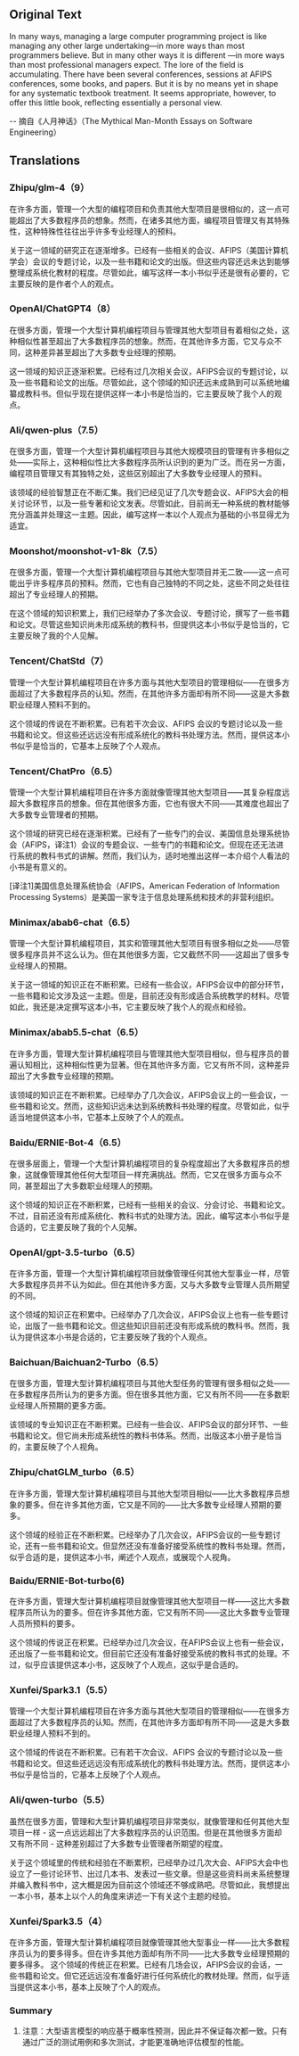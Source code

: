## Original Text

In many ways, managing a large computer programming project is like managing any other large undertaking—in more ways than most programmers believe. But in many other ways it is different —in more ways than most professional managers expect.
The lore of the field is accumulating. There have been several conferences, sessions at AFIPS conferences, some books, and papers. But it is by no means yet in shape for any systematic textbook treatment. It seems appropriate, however, to offer this little book, reflecting essentially a personal view.

-- 摘自《人月神话》（The Mythical Man-Month Essays on Software Engineering）


## Translations

### Zhipu/glm-4（9）
在许多方面，管理一个大型的编程项目和负责其他大型项目是很相似的，这一点可能超出了大多数程序员的想象。然而，在诸多其他方面，编程项目管理又有其特殊性，这种特殊性往往出乎许多专业经理人的预料。

关于这一领域的研究正在逐渐增多。已经有一些相关的会议、AFIPS（美国计算机学会）会议的专题讨论，以及一些书籍和论文的出版。但这些内容还远未达到能够整理成系统化教材的程度。尽管如此，编写这样一本小书似乎还是很有必要的，它主要反映的是作者个人的观点。

### OpenAI/ChatGPT4（8）
在很多方面，管理一个大型计算机编程项目与管理其他大型项目有着相似之处，这种相似性甚至超出了大多数程序员的想象。然而，在其他许多方面，它又与众不同，这种差异甚至超出了大多数专业经理的预期。

这一领域的知识正逐渐积累。已经有过几次相关会议，AFIPS会议的专题讨论，以及一些书籍和论文的出版。尽管如此，这个领域的知识还远未成熟到可以系统地编纂成教科书。但似乎现在提供这样一本小书是恰当的，它主要反映了我个人的观点。

### Ali/qwen-plus（7.5）
在很多方面，管理一个大型计算机编程项目与其他大规模项目的管理有许多相似之处——实际上，这种相似性比大多数程序员所认识到的更为广泛。而在另一方面，编程项目管理又有其独特之处，这些区别超出了大多数专业经理人的预料。

该领域的经验智慧正在不断汇集。我们已经见证了几次专题会议、AFIPS大会的相关讨论环节，以及一些专著和论文发表。尽管如此，目前尚无一种系统的教材能够充分涵盖并处理这一主题。因此，编写这样一本以个人观点为基础的小书显得尤为适宜。

### Moonshot/moonshot-v1-8k（7.5）
在很多方面，管理一个大型计算机编程项目与其他大型项目并无二致——这一点可能出乎许多程序员的预料。然而，它也有自己独特的不同之处，这些不同之处往往超出了专业经理人的预期。

在这个领域的知识积累上，我们已经举办了多次会议、专题讨论，撰写了一些书籍和论文。尽管这些知识尚未形成系统的教科书，但提供这本小书似乎是恰当的，它主要反映了我的个人见解。

### Tencent/ChatStd（7）
管理一个大型计算机编程项目在许多方面与其他大型项目的管理相似——在很多方面超过了大多数程序员的认知。然而，在其他许多方面却有所不同——这是大多数职业经理人预料不到的。

这个领域的传说在不断积累。已有若干次会议、AFIPS 会议的专题讨论以及一些书籍和论文。但这些还远远没有形成系统化的教科书处理方法。然而，提供这本小书似乎是恰当的，它基本上反映了个人观点。

### Tencent/ChatPro（6.5）
管理一个大型计算机编程项目在许多方面就像管理其他大型项目——其复杂程度远超大多数程序员的想象。但在其他很多方面，它也有很大不同——其难度也超出了大多数专业管理者的预期。 

这个领域的研究已经在逐渐积累。已经有了一些专门的会议、美国信息处理系统协会（AFIPS，译注1）会议的专题会议、一些专门的书籍和论文。但现在还无法进行系统的教科书式的讲解。然而，我们认为，适时地推出这样一本介绍个人看法的小书是有意义的。

[译注1]美国信息处理系统协会（AFIPS，American Federation of Information Processing Systems）是美国一家专注于信息处理系统和技术的非营利组织。

### Minimax/abab6-chat（6.5）
管理一个大型计算机编程项目，其实和管理其他大型项目有很多相似之处——尽管很多程序员并不这么认为。但在其他很多方面，它又截然不同——这超出了很多专业经理人的预期。

关于这一领域的知识正在不断积累。已经有一些会议，AFIPS会议中的部分环节，一些书籍和论文涉及这一主题。但是，目前还没有形成适合系统教学的材料。尽管如此，我还是决定撰写这本小书，它主要反映了我个人的观点和经验。

### Minimax/abab5.5-chat（6.5）
在许多方面，管理大型计算机编程项目与管理其他大型项目相似，但与程序员的普遍认知相比，这种相似性更为显著。但在其他许多方面，它又有所不同，这种差异超出了大多数专业经理的预期。 

该领域的知识正在不断积累。已经举办了几次会议，AFIPS会议上的一些会议，一些书籍和论文。然而，这些知识远未达到系统教科书处理的程度。尽管如此，似乎适当地提供这本小书，它基本上反映了个人的观点。

### Baidu/ERNIE-Bot-4（6.5）
在很多层面上，管理一个大型计算机编程项目的复杂程度超出了大多数程序员的想象，这就像管理其他任何大型项目一样充满挑战。然而，它又在很多方面与众不同，甚至超出了大多数职业经理人的预期。

这个领域的知识正在不断积累，已经有一些相关的会议、分会讨论、书籍和论文。不过，目前还没有形成系统化、教科书式的处理方法。因此，编写这本小书似乎是合适的，它主要反映了我的个人见解。

### OpenAI/gpt-3.5-turbo（6.5）
在许多方面，管理一个大型计算机编程项目就像管理任何其他大型事业一样，尽管大多数程序员并不认为如此。但在其他许多方面，又与大多数专业管理人员所期望的不同。

这个领域的知识正在积累中。已经举办了几次会议，AFIPS会议上也有一些专题讨论，出版了一些书籍和论文。但这些知识目前还没有形成系统的教科书。然而，我认为提供这本小书是合适的，它主要反映了我的个人观点。

### Baichuan/Baichuan2-Turbo（6.5）
在很多方面，管理大型计算机编程项目与其他大型任务的管理有很多相似之处——在多数程序员所认为的更多方面。但在很多其他方面，它又有所不同——在多数职业经理人所预期的更多方面。

该领域的专业知识正在不断积累。已经有一些会议、AFIPS会议的部分环节、一些书籍和论文。但它尚未形成系统性的教科书体系。然而，出版这本小册子是恰当的，主要反映了个人视角。

### Zhipu/chatGLM_turbo（6.5）
在许多方面，管理大型计算机编程项目与其他大型项目相似——比大多数程序员想象的要多。但在许多其他方面，它又是不同的——比大多数专业经理人预期的要多。 

这个领域的经验正在不断积累。已经举办了几次会议，AFIPS会议的一些专题讨论，还有一些书籍和论文。但显然还没有准备好接受系统性的教科书处理。然而，似乎合适的是，提供这本小书，阐述个人观点，或展现个人视角。

### Baidu/ERNIE-Bot-turbo(6)
在许多方面，管理大型计算机编程项目就像管理其他大型项目一样——这比大多数程序员所认为的要多。但在许多其他方面，它又有所不同——这比大多数专业管理人员所预料的要多。

这个领域的传说正在积累。已经举办过几次会议，在AFIPS会议上也有一些会议，还出版了一些书籍和论文。但目前它还没有准备好接受系统的教科书式的处理。不过，似乎应该提供这本小书，这反映了个人观点，这似乎是合适的。

### Xunfei/Spark3.1（5.5）
管理一个大型计算机编程项目在许多方面与其他大型项目的管理相似——在很多方面超过了大多数程序员的认知。然而，在其他许多方面却有所不同——这是大多数职业经理人预料不到的。 

这个领域的传说在不断积累。已有若干次会议、AFIPS 会议的专题讨论以及一些书籍和论文。但这些还远远没有形成系统化的教科书处理方法。然而，提供这本小书似乎是恰当的，它基本上反映了个人观点。

### Ali/qwen-turbo（5.5）
虽然在很多方面，管理和大型计算机编程项目非常类似，就像管理和任何其他大型项目一样 - 这一点远远超出了大多数程序员的认识范围。但是在其他很多方面却又有所不同 - 这种差别超过了大多数专业管理者所期望的程度。 

关于这个领域里的传统和经验在不断累积，已经举办过几次大会、AFIPS大会中也设立了一些讨论环节、出过几本书、发表过一些文章。但是这些资料尚未系统整理并编入教科书中，这大概是因为目前这个领域还不够成熟吧。尽管如此，我想提出一本小书，基本上以个人的角度来讲述一下有关这个主题的经验。

### Xunfei/Spark3.5（4）
在许多方面，管理大型计算机编程项目就像管理其他大型事业一样——比大多数程序员认为的要多得多。但在许多其他方面却有所不同——比大多数专业经理预期的要多得多。 这个领域的传统正在积累。已经有几场会议，AFIPS会议的会话，一些书籍和论文。但它还远远没有准备好进行任何系统化的教材处理。然而，似乎适当提供这本小书，基本上反映了个人的观点。

### Summary
1. 注意：大型语言模型的响应基于概率性预测，因此并不保证每次都一致。只有通过广泛的测试用例和多次测试，才能更准确地评估模型的性能。